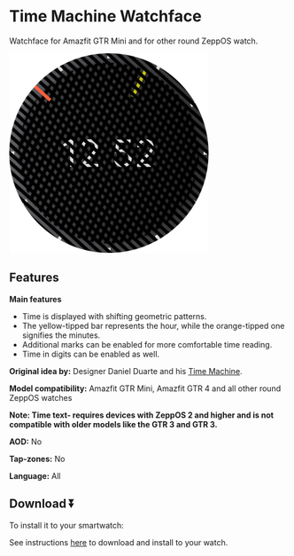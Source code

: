 # Time Machine Watchface
Watchface for Amazfit GTR Mini and for other round ZeppOS watch.

![demo](./preview.png)

## Features

**Main features**
- Time is displayed with shifting geometric patterns.
- The yellow-tipped bar represents the hour, while the orange-tipped one signifies the minutes.
- Additional marks can be enabled for more comfortable time reading.
- Time in digits can be enabled as well.

**Original idea by:**
Designer Daniel Duarte and his [Time Machine](https://design-milk.com/time-machine-by-daniel-duarte/).

**Model compatibility:** Amazfit GTR Mini, Amazfit GTR 4 and all other round ZeppOS watches

**Note: Time text- requires devices with ZeppOS 2 and higher and is not compatible with older models like the GTR 3 and GTR 3.**

**AOD:** No

**Tap-zones:** No

**Language:** All

## Download ⏬

To install it to your smartwatch:

See instructions [here](https://github.com/novvember/amazfit-watchfaces/blob/main/README.md) to download and install to your watch.

